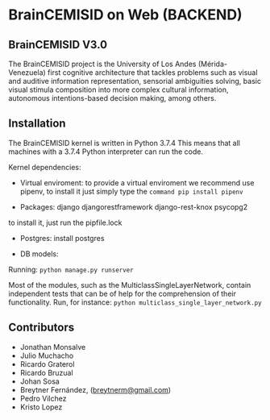 # BrainCEMISID on Web (BACKEND)

## BrainCEMISID V3.0
The BrainCEMISID project is the University of Los Andes (Mérida-Venezuela) first cognitive architecture that tackles problems such as visual and auditive
 information representation, sensorial ambiguities solving, basic visual stimula composition into more complex cultural
 information, autonomous intentions-based decision making, among others.

## Installation

The BrainCEMISID kernel is written in Python 3.7.4 This means that all machines with a 3.7.4 Python interpreter can run the code.

Kernel dependencies:

* Virtual enviroment: to provide a virtual enviroment we recommend use pipenv, to install it just simply type the ```command pip install pipenv```

* Packages:
django 
djangorestframework 
django-rest-knox 
psycopg2

to install it, just run the pipfile.lock

* Postgres:
install postgres 

* DB models:


Running:
```python manage.py runserver```

Most of the modules, such as the MulticlassSingleLayerNetwork, contain independent tests that can be of help for the
comprehension of their functionality. Run, for instance:
 ```python multiclass_single_layer_network.py```

## Contributors

* Jonathan Monsalve
* Julio Muchacho
* Ricardo Graterol
* Ricardo Bruzual
* Johan Sosa
* Breytner Fernández, (breytnerm@gmail.com)
* Pedro Vilchez
* Kristo Lopez
